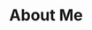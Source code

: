 ---
title: About Me
hero: "/images/hero-3.jpg"
subheading: <br />If you think about it, an "about" page is one of the highest levels of narcissism; right there with autobiographies, self-portraits, and producing an entire show on your life (I am looking at you, Kardashians).<br /><br />Well, now that you are already here, allow me to present to you my most humble brag.
layout: about
hideFooter: true
---